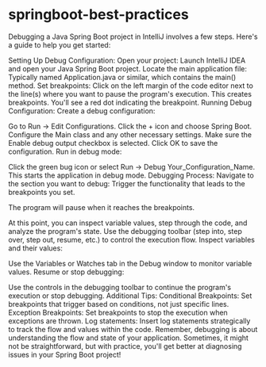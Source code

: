 # springboot-best-practices
Debugging a Java Spring Boot project in IntelliJ involves a few steps. Here's a guide to help you get started:

Setting Up Debug Configuration:
Open your project: Launch IntelliJ IDEA and open your Java Spring Boot project.
Locate the main application file: Typically named Application.java or similar, which contains the main() method.
Set breakpoints: Click on the left margin of the code editor next to the line(s) where you want to pause the program's execution. 
This creates breakpoints. You'll see a red dot indicating the breakpoint.
Running Debug Configuration:
Create a debug configuration:

Go to Run -> Edit Configurations.
Click the + icon and choose Spring Boot.
Configure the Main class and any other necessary settings. Make sure the Enable debug output checkbox is selected.
Click OK to save the configuration.
Run in debug mode:

Click the green bug icon or select Run -> Debug Your_Configuration_Name. This starts the application in debug mode.
Debugging Process:
Navigate to the section you want to debug: Trigger the functionality that leads to the breakpoints you set.

The program will pause when it reaches the breakpoints.

At this point, you can inspect variable values, step through the code, and analyze the program's state.
Use the debugging toolbar (step into, step over, step out, resume, etc.) to control the execution flow.
Inspect variables and their values:

Use the Variables or Watches tab in the Debug window to monitor variable values.
Resume or stop debugging:

Use the controls in the debugging toolbar to continue the program's execution or stop debugging.
Additional Tips:
Conditional Breakpoints: Set breakpoints that trigger based on conditions, not just specific lines.
Exception Breakpoints: Set breakpoints to stop the execution when exceptions are thrown.
Log statements: Insert log statements strategically to track the flow and values within the code.
Remember, debugging is about understanding the flow and state of your application. Sometimes, it might not be straightforward, but with practice, you'll get better at diagnosing issues in your Spring Boot project!